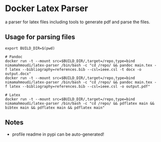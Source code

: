# Docker Latex Parser
a parser for latex files including tools to generate pdf and parse the files.

## Usage for parsing files

```
export BUILD_DIR=$(pwd)

# Pandoc
docker run -t --mount src=$BUILD_DIR/,target=/repo,type=bind nimamahmoudi/latex-parser /bin/bash -c "cd /repo/ && pandoc main.tex -f latex --bibliography=references.bib --csl=ieee.csl -t docx -o output.docx"
docker run -t --mount src=$BUILD_DIR/,target=/repo,type=bind nimamahmoudi/latex-parser /bin/bash -c "cd /repo/ && pandoc main.tex -f latex --bibliography=references.bib --csl=ieee.csl -o output.pdf"

# Latex
docker run -t --mount src=$BUILD_DIR/,target=/repo,type=bind nimamahmoudi/latex-parser /bin/bash -c "cd /repo/ && pdflatex main && bibtex main && pdflatex main && pdflatex main"
```

## Notes
- profile readme in pypi can be auto-generated!